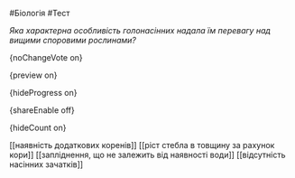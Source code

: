 #Біологія #Тест

*Яка характерна особливість голонасінних надала їм перевагу над вищими споровими рослинами?*

{noChangeVote on}

{preview on}

{hideProgress on}

{shareEnable off}

{hideCount on}

[[наявність додаткових коренів]]
[[ріст стебла в товщину за рахунок кори]]
[[запліднення, що не залежить від наявності води]]
[[відсутність насінних зачатків]]
